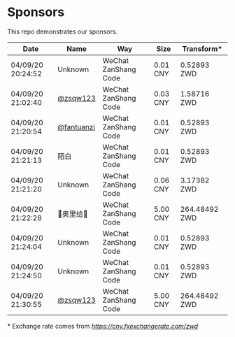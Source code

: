 # Sponsors

This repo demonstrates our sponsors.

| Date | Name | Way | Size | Transform* |
| ---- | ---- | --- | ---- | --------- |
| 04/09/20 20:24:52| Unknown | WeChat ZanShang Code | 0.01 CNY | 0.52893 ZWD |
| 04/09/20 21:02:40 | [@zsqw123](https://github.com/zsqw123) |  WeChat ZanShang Code | 0.03 CNY | 1.58716 ZWD |
| 04/09/20 21:20:54 | [@fantuanzi](https://github.com/fantuanzi) | WeChat ZanShang Code | 0.01 CNY | 0.52893 ZWD |
| 04/09/20 21:21:13 | 陌白 | WeChat ZanShang Code | 0.01 CNY | 0.52893 ZWD |
| 04/09/20 21:21:20 | Unknown | WeChat ZanShang Code | 0.06 CNY | 3.17382 ZWD |
| 04/09/20 21:22:28 | 💩奥里给💩 | WeChat ZanShang Code | 5.00 CNY | 264.48492 ZWD |
| 04/09/20 21:24:04 | Unknown | WeChat ZanShang Code | 0.01 CNY | 0.52893 ZWD |
| 04/09/20 21:24:50 | Unknown | WeChat ZanShang Code | 0.01 CNY | 0.52893 ZWD |
| 04/09/20 21:30:55 | [@zsqw123](https://github.com/zsqw123) | WeChat ZanShang Code | 5.00 CNY | 264.48492 ZWD |

\* Exchange rate comes from *https://cny.fxexchangerate.com/zwd*
